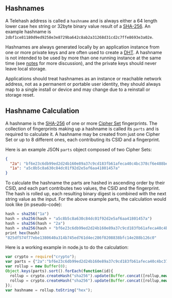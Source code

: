 ## Hashnames

A Telehash address is called a `hashname` and is always either a 64 length lower case hex string or 32byte binary value result of a [SHA-256](http://en.wikipedia.org/wiki/SHA-2).  An example hashname is `2dbf1ce81180d9ed9258e3e8729ba642c8ab2a31268d31cd2c7ffe8693e3a02e`.

Hashnames are always generated locally by an application instance from one or more private keys and are often used to create a [DHT](dht.md).  A hashname is not intended to be used by more than one running instance at the same time (see [notes](implementors.md#simultaneous) for more discussion), and the private keys should never leave local storage.

Applications should treat hashnames as an instance or reachable network address, not as a permanent or portable user identity, they should always map to a single install or device and may change due to a reinstall or storage reset.

## Hashname Calculation

A hashname is the [SHA-256](http://en.wikipedia.org/wiki/SHA-2) of one or more [Cipher Set](cipher_sets.md) fingerprints.  The collection of fingerprints making up a hashname is called its `parts` and is required to calculate it.  A hashname may be created from just one Cipher Set or up to 8 different ones, each contributing its CSID and a fingerprint.

Here is an example JSON `parts` object composed of two Cipher Sets:

```json
{
  "2a": "bf6e23c6db99ed2d24b160e89a37c9cd183fb61afeca40c4bc378cf6e488bebe",
  "1a": "a5c8b5c8a630c84dc01f92d2e5af6aa41801457a"
}
```

To calculate the hashname the parts are hashed in ascending order by their CSID, and each part contributes two values, the CSID and the fingerprint. The hash is rolled up, each resulting binary digest is combined with the next string value as the input. For the above example parts, the calculation would look like (in pseudo-code):

```js
hash = sha256("1a")
hash = sha256(hash + "a5c8b5c8a630c84dc01f92d2e5af6aa41801457a")
hash = sha256(hash + "2a")
hash = sha256(hash + "bf6e23c6db99ed2d24b160e89a37c9cd183fb61afeca40c4bc378cf6e488bebe")
print hex(hash)
"825df574f77ebe1380640a314b745ed761d4ec286f0208838bfc14e288b126c0"
```

Here is a working example in node.js to do the calculation:

```js
var crypto = require("crypto");
var parts = {"2a":"bf6e23c6db99ed2d24b160e89a37c9cd183fb61afeca40c4bc378cf6e488bebe","1a":"a5c8b5c8a630c84dc01f92d2e5af6aa41801457a"};
var rollup = new Buffer(0);
Object.keys(parts).sort().forEach(function(id){
  rollup = crypto.createHash("sha256").update(Buffer.concat([rollup,new Buffer(id)])).digest();
  rollup = crypto.createHash("sha256").update(Buffer.concat([rollup,new Buffer(parts[id])])).digest();
});
var hashname = rollup.toString("hex");
```
